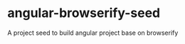 angular-browserify-seed
=======================

A project seed to build angular project base on browserify
